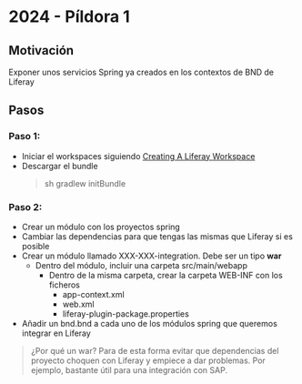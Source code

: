 # 2024 - Píldora 1

## Motivación

Exponer unos servicios Spring ya creados en los contextos de BND de Liferay

## Pasos

### Paso 1:

 * Iniciar el workspaces siguiendo [Creating A Liferay Workspace](https://learn.liferay.com/w/dxp/building-applications/tooling/liferay-workspace/creating-a-liferay-workspace)
 * Descargar el bundle
   > sh gradlew initBundle

### Paso 2:
 * Crear un módulo con los proyectos spring
 * Cambiar las dependencias para que tengas las mismas que Liferay si es posible
 * Crear un módulo llamado XXX-XXX-integration. Debe ser un tipo **war** 
   * Dentro del módulo, incluir una carpeta src/main/webapp
     * Dentro de la misma carpeta, crear la carpeta WEB-INF con los ficheros
       * app-context.xml
       * web.xml
       * liferay-plugin-package.properties
 * Añadir un bnd.bnd a cada uno de los módulos spring que queremos integrar en Liferay

> ¿Por qué un war?
> Para de esta forma evitar que dependencias del proyecto choquen con Liferay y empiece a dar problemas. 
> Por ejemplo, bastante útil para una integración con SAP.